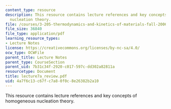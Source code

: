 ```yaml
---
content_type: resource
description: This resource contains lecture references and key concepts of homogeneous
  nucleation theory.
file: /courses/3-205-thermodynamics-and-kinetics-of-materials-fall-2006/4a7f6c13c67fc7a80f0c8e26382b2a10_lecture7a_review.pdf
file_size: 36840
file_type: application/pdf
learning_resource_types:
- Lecture Notes
license: https://creativecommons.org/licenses/by-nc-sa/4.0/
ocw_type: OCWFile
parent_title: Lecture Notes
parent_type: CourseSection
parent_uid: 7b31c34f-2920-c017-597c-dd302a82811a
resourcetype: Document
title: lecture7a_review.pdf
uid: 4a7f6c13-c67f-c7a8-0f0c-8e26382b2a10
---
```

This resource contains lecture references and key concepts of homogeneous nucleation theory.